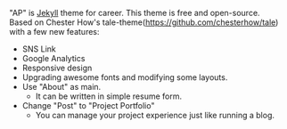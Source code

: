 [//]: # (# Jinsung Kim  [![Build Status]&#40;https://travis-ci.org/kssim/ap.svg?branch=master&#41;]&#40;https://travis-ci.org/kssim/ap.svg?branch=master&#41;)
"AP" is [Jekyll](https://jekyllrb.com/) theme for career. This theme is free and open-source.  
Based on Chester How's tale-theme(https://github.com/chesterhow/tale) with a few new features:  
* SNS Link
* Google Analytics
* Responsive design
* Upgrading awesome fonts and modifying some layouts.
* Use "About" as main.
  * It can be written in simple resume form.
* Change "Post" to "Project Portfolio"
  * You can manage your project experience just like running a blog.

